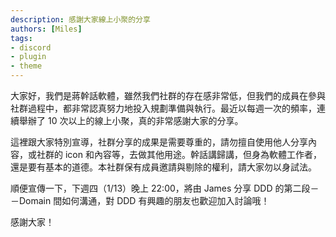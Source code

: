 ```yaml
---
description: 感謝大家線上小聚的分享
authors: [Miles]
tags:
- discord
- plugin
- theme
---
```


大家好，我們是蔣幹話軟體，雖然我們社群的存在感非常低，但我們的成員在參與社群過程中，都非常認真努力地投入規劃準備與執行。最近以每週一次的頻率，連續舉辦了 10 次以上的線上小聚，真的非常感謝大家的分享。

這裡跟大家特別宣導，社群分享的成果是需要尊重的，請勿擅自使用他人分享內容，或社群的 icon 和內容等，去做其他用途。幹話講歸講，但身為軟體工作者，還是要有基本的道德。本社群保有成員邀請與剔除的權利，請大家勿以身試法。

順便宣傳一下，下週四（1/13）晚上 22:00，將由 James 分享 DDD 的第二段－－Domain 間如何溝通，對 DDD 有興趣的朋友也歡迎加入討論哦！

感謝大家！
